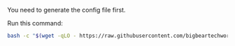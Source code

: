 You need to generate the config file first.

Run this command:

```bash
bash -c "$(wget -qLO - https://raw.githubusercontent.com/bigbeartechworld/big-bear-scripts/master/generate-traccar-config-for-casaos/run.sh)"
```
